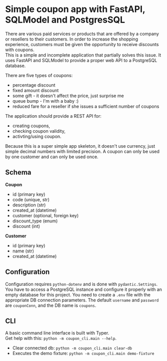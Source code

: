 # Simple coupon app with FastAPI, SQLModel and PostgresSQL

There are various paid services or products that are offered by a company or resellers to their customers.
In order to increase the shopping experience, customers must be given the opportunity to receive discounts with coupons.  
This is a simple and incomplete application that partially solves this issue.
It uses FastAPI and SQLModel to provide a proper web API to a PostgreSQL database.

There are five types of coupons:

-   percentage discount
-   fixed amount discount
-   some gift - it doesn't affect the price, just surprise me
-   queue bump - I'm with a baby :)
-   reduced fare for a reseller if she issues a sufficient number of coupons

The application should provide a REST API for:

-   creating coupons,
-   checking coupon validity,
-   activting/using coupon.

Because this is a super simple app skeleton, it doesn't use currency, just simple decimal numbers with limited precision.
A coupon can only be used by one customer and can only be used once.

## Schema

**Coupon**

-   id (primary key)
-   code (unique, str)
-   description (str)
-   created_at (datetime)
-   customer (optional, foreign key)
-   discount_type (enum)
-   discount (int)

**Customer**

-   id (primary key)
-   name (str)
-   created_at (datetime)

## Configuration

Configuration requires `python-dotenv` and is done with `pydantic.Settings`.
You have to access a PostgreSQL instance and configure it properly with an empty database for this project. You need to create a `.env` file with the appropriate DB connection parameters.
The default `username` and `password` are `couponConn`, and the DB name is `coupons`.

## CLI

A basic command line interface is built with Typer.  
Get help with this: `python -m coupon_cli.main --help`.

-   Clear connected db: `python -m coupon_cli.main clear-db`
-   Executes the demo fixture: `python -m coupon_cli.main demo-fixture`
